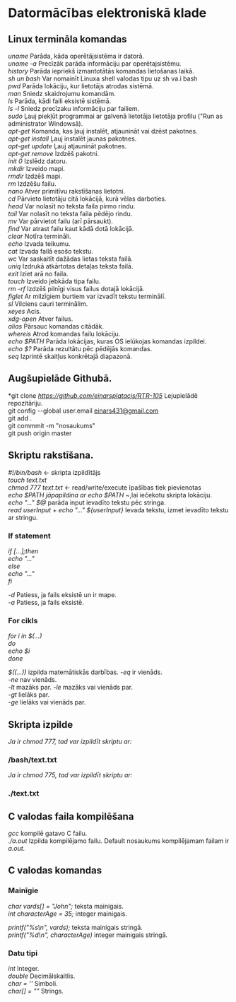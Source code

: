 # Datormācības elektroniskā klade
## Linux termināla komandas

*uname*  Parāda, kāda operētājsistēma ir datorā.  
*uname -a*  Precīzāk parāda informāciju par operētajsistēmu.  
*history*  Parāda iepriekš izmantotātās komandas lietošanas laikā.  
*sh un bash*  Var nomainīt Linuxa shell valodas tipu uz sh va.i bash  
*pwd*  Parāda lokāciju, kur lietotājs atrodas sistēmā.  
*man*  Sniedz skaidrojumu komandām.  
*ls*  Parāda, kādi faili eksistē sistēmā.  
*ls -l*  Sniedz precīzaku informāciju par failiem.  
*sudo*  Ļauj piekļūt programmai ar galvenā lietotāja lietotāja profilu ("Run as administrator Windowsā).  
*apt-get* Komanda, kas ļauj instalēt, atjaunināt vai dzēst pakotnes.  
*apt-get install* Ļauj instalēt jaunas pakotnes.  
*apt-get update* Ļauj atjaunināt pakotnes.  
*apt-get remove* Izdzēš pakotni.  
*init 0* Izslēdz datoru.  
*mkdir* Izveido mapi.  
*rmdir* Izdzēš mapi.  
*rm* Izdzēšu failu.  
*nano* Atver primitīvu rakstīšanas lietotni.  
*cd* Pārvieto lietotāju citā lokācijā, kurā vēlas darboties.  
*head* Var nolasīt no teksta faila pirmo rindu.  
*tail* Var nolasīt no teksta faila pēdējo rindu.  
*mv* Var pārvietot failu (arī pārsaukt).    
*find* Var atrast failu kaut kādā dotā lokācijā.  
*clear* Notīra termināli.  
*echo* Izvada teikumu.  
*cat* Izvada failā esošo tekstu.  
*wc* Var saskaitīt dažādas lietas teksta failā.  
*uniq* Izdrukā atkārtotas detaļas teksta failā.  
*exit* Iziet arā no faila.  
*touch* Izveido jebkāda tipa failu.  
*rm -rf* Izdzēš pilnīgi visus failus dotajā lokācijā.  
*figlet* Ar milzīgiem burtiem var izvadīt tekstu terminālī.  
*sl* Vilciens cauri terminālim.  
*xeyes* Acis.  
*xdg-open* Atver failus.  
*alias* Pārsauc komandas citādāk.  
*whereis* Atrod komandas failu lokāciju.  
*echo $PATH* Parāda lokācijas, kuras OS ielūkojas komandas izpildei.  
*echo $?* Parāda rezultātu pēc pēdējās komandas.  
*seq* Izprintē skaitļus konkrētajā diapazonā.  


## Augšupielāde Githubā.

*git clone *https://github.com/einarsplatacis/RTR-105* Lejupielādē repozitāriju.  
git config --global user.email einars431@gmail.com  
git add .  
git commmit -m "nosaukums"  
git push origin master  

## Skriptu rakstīšana.

*#!/bin/bash* <- skripta izpildītājs  
*touch text.txt*  
*chmod 777 text.txt* <- read/write/execute īpašības tiek pievienotas  
*echo $PATH jāpapildina ar echo $PATH ~*,lai iečekotu skripta lokāciju.  
*echo "..." $@* parāda input ievadīto tekstu pēc stringa.  
*read userInput* + *echo "..." ${userInput}* Ievada tekstu, izmet ievadīto tekstu ar stringu.  
### If statement  
*if [...];then*   
    *echo "..."*  
*else*  
    *echo "..."*  
*fi*  
  
*-d* Patiess, ja fails eksistē un ir mape.  
*-a* Patiess, ja fails eksistē.  
### For cikls  
*for i in $(...)*  
*do*  
   *echo $i*  
*done*  

*$((...))* izpilda matemātiskās darbības.
*-eq* ir vienāds.   
*-ne* nav vienāds.  
*-lt* mazāks par.
*-le* mazāks vai vienāds par.  
*-gt* lielāks par.  
*-ge* lielāks vai vienāds par.  

## Skripta izpilde
*Ja ir chmod 777, tad var izpildīt skriptu ar:*
### /bash/text.txt  
*Ja ir chmod 775, tad var izpildīt skriptu ar:*
### ./text.txt

## C valodas faila kompilēšana  
*gcc* kompilē gatavo C failu.  
*./a.out* Izpilda kompilējamo failu. Default nosaukums kompilējamam failam ir *a.out.*  

## C valodas komandas  
### Mainīgie  
*char vards[] = "John";* teksta mainigais.  
*int characterAge = 35;* integer mainigais.    

*printf("%s\n", vards);* teksta mainigais stringā.  
*printf("%d\n", characterAge)* integer mainigais stringā.    
 
### Datu tipi  
*int* Integer.  
*double* Decimālskaitlis.  
*char = ''* Simboli.  
*char[] = ""* Strings.  
